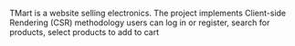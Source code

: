 
 
 
TMart is a website selling electronics. The project implements Client-side Rendering
 (CSR) methodology users can log in or register, search for products, select products to add to cart 
